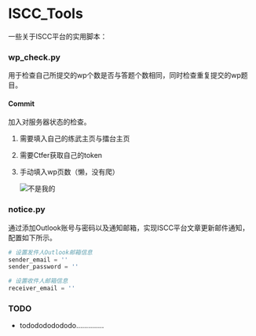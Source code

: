 # ISCC_Tools
一些关于ISCC平台的实用脚本：

### wp_check.py

用于检查自己所提交的wp个数是否与答题个数相同，同时检查重复提交的wp题目。
#### Commit
   加入对服务器状态的检查。

1. 需要填入自己的练武主页与擂台主页

2. 需要Ctfer获取自己的token

3. 手动填入wp页数（懒，没有爬）

   ![不是我的](https://im.gurl.eu.org/file/9c7bccf378b0c9a4b6813.png)

### notice.py

通过添加Outlook账号与密码以及通知邮箱，实现ISCC平台文章更新邮件通知，配置如下所示。

```python
# 设置发件人Outlook邮箱信息
sender_email = ''
sender_password = ''

# 设置收件人邮箱信息
receiver_email = ''
```



### TODO

- tododododododo..............
